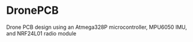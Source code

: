 # DronePCB
Drone PCB design using an Atmega328P microcontroller, MPU6050 IMU, and NRF24L01 radio module
